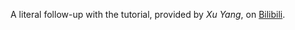 A literal follow-up with the tutorial, provided by <i>Xu Yang</i>, on [Bilibili](https://www.bilibili.com/video/BV1RP4y1G7KF?p=1&spm_id_from=333.788.b_6d756c74695f70616765.1).